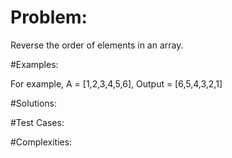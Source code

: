 # Problem:

 Reverse the order of elements in an array.

#Examples:

 For example, A = [1,2,3,4,5,6], Output = [6,5,4,3,2,1]
 
#Solutions:

#Test Cases:

#Complexities: